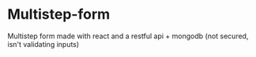 # Multistep-form
Multistep form made with react and a restful api + mongodb (not secured, isn't validating inputs)
